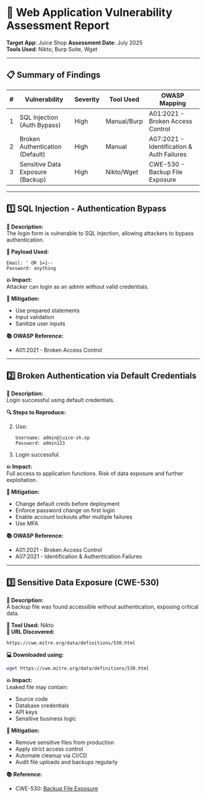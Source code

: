 # 🔐 Web Application Vulnerability Assessment Report

**Target App**: Juice Shop 
**Assessment Date**: July 2025  
**Tools Used**: Nikto, Burp Suite, Wget

---

## 📋 Summary of Findings

| # | Vulnerability                      | Severity | Tool Used   | OWASP Mapping                     |
|---|-----------------------------------|----------|-------------|----------------------------------|
| 1 | SQL Injection (Auth Bypass)       | High     | Manual/Burp | A01:2021 - Broken Access Control |
| 2 | Broken Authentication (Default)  | High     | Manual      | A07:2021 - Identification & Auth Failures |
| 3 | Sensitive Data Exposure (Backup) | High     | Nikto/Wget  | CWE-530 - Backup File Exposure   |

---

## 1️⃣ SQL Injection - Authentication Bypass

**📌 Description:**  
The login form is vulnerable to SQL Injection, allowing attackers to bypass authentication.

**🧪 Payload Used:**
```
Email: ' OR 1=1--
Password: anything
```

**💥 Impact:**  
Attacker can login as an admin without valid credentials.

**🔧 Mitigation:**  
- Use prepared statements  
- Input validation  
- Sanitize user inputs  

**📚 OWASP Reference:**  
- A01:2021 - Broken Access Control

---

## 2️⃣ Broken Authentication via Default Credentials

**📌 Description:**  
Login successful using default credentials.

**🔍 Steps to Reproduce:**  

2. Use:
   ```
   Username: admin@juice-sh.op
   Password: admin123
   
3. Login successful.

**💥 Impact:**  
Full access to application functions. Risk of data exposure and further exploitation.

**🔧 Mitigation:**  
- Change default creds before deployment  
- Enforce password change on first login  
- Enable account lockouts after multiple failures  
- Use MFA

**📚 OWASP Reference:**  
- A01:2021 - Broken Access Control  
- A07:2021 - Identification & Authentication Failures

---

## 3️⃣ Sensitive Data Exposure (CWE-530)

**📌 Description:**  
A backup file was found accessible without authentication, exposing critical data.

**🧪 Tool Used:** Nikto  
**🧪 URL Discovered:**  
```
https://cwe.mitre.org/data/definitions/530.html
```

**💻 Downloaded using:**
```bash
wget https://cwe.mitre.org/data/definitions/530.html
```

**💥 Impact:**  
Leaked file may contain:
- Source code  
- Database credentials  
- API keys  
- Sensitive business logic

**🔧 Mitigation:**  
- Remove sensitive files from production  
- Apply strict access control  
- Automate cleanup via CI/CD  
- Audit file uploads and backups regularly

**📚 Reference:**  
- CWE-530: [Backup File Exposure](https://cwe.mitre.org/data/definitions/530.html)



  
